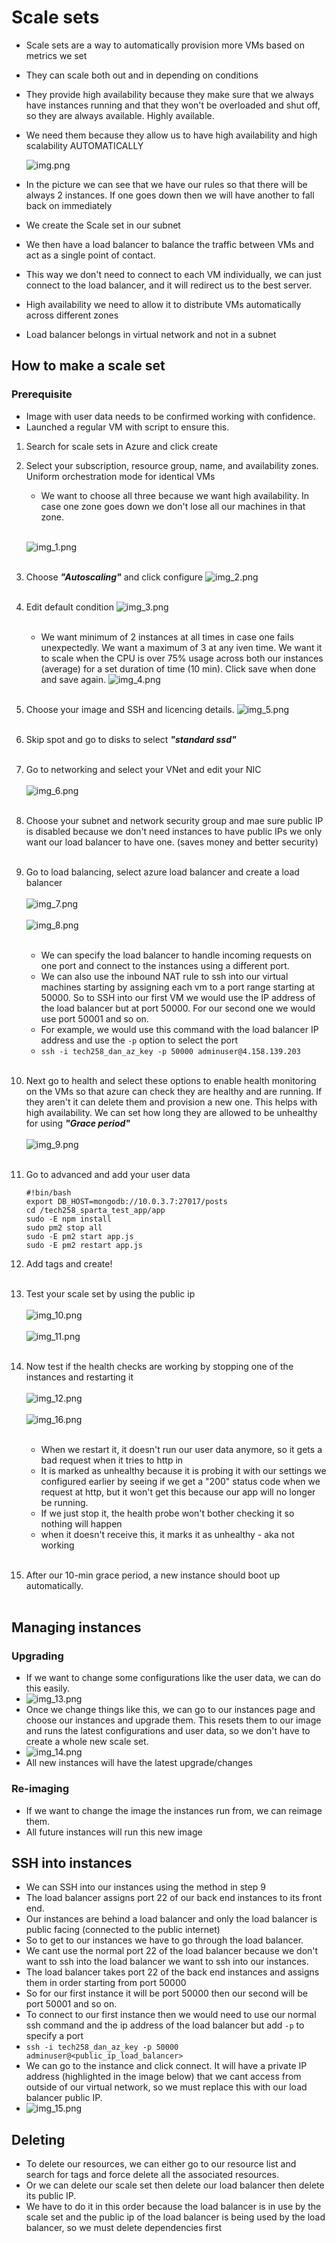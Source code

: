 # Scale sets

- Scale sets are a way to automatically provision more VMs based on metrics we set
- They can scale both out and in depending on conditions
- They provide high availability because they make sure that we always have instances running and that they won't be overloaded and shut off, so they are always available. Highly available.
- We need them because they allow us to have high availability and high scalability AUTOMATICALLY

    ![img.png](img.png)

- In the picture we can see that we have our rules so that there will be always 2 instances. If one goes down then we will have another to fall back on immediately
- We create the Scale set in our subnet
- We then have a load balancer to balance the traffic between VMs and act as a single point of contact.
- This way we don't need to connect to each VM individually, we can just connect to the load balancer, and it will redirect us to the best server.
- High availability we need to allow it to distribute VMs automatically across different zones
- Load balancer belongs in virtual network and not in a subnet

## How to make a scale set

### Prerequisite 

- Image with user data needs to be confirmed working with confidence.
- Launched a regular VM with script to ensure this.

1. Search for scale sets in Azure and click create
2. Select your subscription, resource group, name, and availability zones. Uniform orchestration mode for identical VMs
   - We want to choose all three because we want high availability. In case one zone goes down we don't lose all our machines in that zone. <br> <br>
       
   ![img_1.png](img_1.png) <br><br>
3. Choose ***"Autoscaling"*** and click configure
![img_2.png](img_2.png)  <br><br>
4. Edit default condition
![img_3.png](img_3.png) <br><br>
   - We want minimum of 2 instances at all times in case one fails unexpectedly. We want a maximum of 3 at any iven time. We want it to scale when the CPU is over 75% usage across both our instances (average) for a set duration of time (10 min). Click save when done and save again.
  ![img_4.png](img_4.png) <br><br>
5. Choose your image and SSH and licencing details. 
![img_5.png](img_5.png) <br><br>
6. Skip spot and go to disks to select ***"standard ssd"*** <br><br>
7. Go to networking and select your VNet and edit your NIC <br><br>
![img_6.png](img_6.png) <br><br>
8. Choose your subnet and network security group and mae sure public IP is disabled because we don't need instances to have public IPs we only want our load balancer to have one. (saves money and better security) <br><br>
9. Go to load balancing, select azure load balancer and create a load balancer  <br><br>
![img_7.png](img_7.png) <br><br>
![img_8.png](img_8.png) <br><br>
   - We can specify the load balancer to handle incoming requests on one port and connect to the instances using a different port.
   - We can also use the inbound NAT rule to ssh into our virtual machines starting by assigning each vm to a port range starting at 50000. So to SSH into our first VM we would use the IP address of the load balancer but at port 50000. For our second one we would use port 50001 and so on.
   - For example, we would use this command with the load balancer IP address and use the `-p` option to select the port
   - `ssh -i tech258_dan_az_key -p 50000 adminuser@4.158.139.203`  <br><br>

10. Next go to health and select these options to enable health monitoring on the VMs so that azure can check they are healthy and are running. If they aren't it can delete them and provision a new one. This helps with high availability. We can set how long they are allowed to be unhealthy for using ***"Grace period"***  <br><br>
![img_9.png](img_9.png)  <br><br>
11. Go to advanced and add your user data 
    ```
    #!bin/bash
    export DB_HOST=mongodb://10.0.3.7:27017/posts
    cd /tech258_sparta_test_app/app
    sudo -E npm install
    sudo pm2 stop all
    sudo -E pm2 start app.js
    sudo -E pm2 restart app.js
    ```
12. Add tags and create! <br><br>
13. Test your scale set by using the public ip <br><br>
![img_10.png](img_10.png) <br><br>
![img_11.png](img_11.png) <br><br> 
14. Now test if the health checks are working by stopping one of the instances and restarting it  <br><br>
![img_12.png](img_12.png) <br><br>
![img_16.png](img_16.png) <br><br>
    - When we restart it, it doesn't run our user data anymore, so it gets a bad request when it tries to http in
    - It is marked as unhealthy because it is probing it with our settings we configured earlier by seeing if we get a "200" status code when we request at http, but it won't get this because our app will no longer be running.
    - If we just stop it, the health probe won't bother checking it so nothing will happen
    - when it doesn't receive this, it marks it as unhealthy - aka not working <br><br>
15. After our 10-min grace period, a new instance should boot up automatically. <br><br>



## Managing instances
### Upgrading
- If we want to change some configurations like the user data, we can do this easily. 
- ![img_13.png](img_13.png)
- Once we change things like this, we can go to our instances page and choose our instances and upgrade them. This resets them to our image and runs the latest configurations and user data, so we don't have to create a whole new scale set.
- ![img_14.png](img_14.png)
- All new instances will have the latest upgrade/changes

### Re-imaging
- If we want to change the image the instances run from, we can reimage them.
- All future instances will run this new image

## SSH into instances

- We can SSH into our instances using the method in step 9
- The load balancer assigns port 22 of our back end instances to its front end.
- Our instances are behind a load balancer and only the load balancer is public facing (connected to the public internet)
- So to get to our instances we have to go through the load balancer.
- We cant use the normal port 22 of the load balancer because we don't want to ssh into the load balancer we want to ssh into our instances.
- The load balancer takes port 22 of the back end instances and assigns them in order starting from port 50000
- So for our first instance it will be port 50000 then our second will be port 50001 and so on.
- To connect to our first instance then we would need to use our normal ssh command and the ip address of the load balancer but add `-p` to specify a port
- `ssh -i tech258_dan_az_key -p 50000 adminuser@<public_ip_load_balancer>`
- We can go to the instance and click connect. It will have a private IP address (highlighted in the image below) that we cant access from outside of our virtual network, so we must replace this with our load balancer public IP. 
- ![img_15.png](img_15.png)


## Deleting

- To delete our resources, we can either go to our resource list and search for tags and force delete all the associated resources.
- Or we can delete our scale set then delete our load balancer then delete its public IP.
- We have to do it in this order because the load balancer is in use by the scale set and the public ip of the load balancer is being used by the load balancer, so we must delete dependencies first


